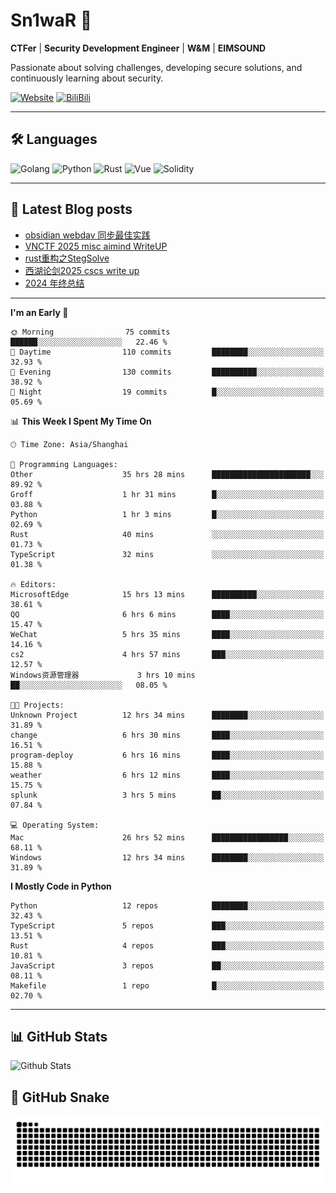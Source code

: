 # Sn1waR 👋

**CTFer** | **Security Development Engineer** | **W&M** | **EIMSOUND**

Passionate about solving challenges, developing secure solutions, and continuously learning about security.

[![Website](https://img.shields.io/website?url=https%3A%2F%2Fwww.snowywar.top)](https://www.snowywar.top) 
[![BiliBili](https://img.shields.io/badge/BiliBili-哔哩哔哩-00A1D6?style=flat&logo=bilibili&logoColor=white)](https://space.bilibili.com/8389161)  

---

## 🛠️ Languages
![Golang](https://img.shields.io/badge/-Golang-00ADD8?style=flat&logo=go&logoColor=white)
![Python](https://img.shields.io/badge/-Python-3776AB?style=flat&logo=python&logoColor=white)
![Rust](https://img.shields.io/badge/-Rust-000000?style=flat&logo=rust&logoColor=white)
![Vue](https://img.shields.io/badge/-Vue.js-4FC08D?style=flat&logo=vue.js&logoColor=white)
![Solidity](https://img.shields.io/badge/-Solidity-363636?style=flat&logo=solidity&logoColor=white)

---
## 📖 Latest Blog posts
<!-- BLOG-POST-LIST:START -->
- [obsidian webdav 同步最佳实践](https://www.snowywar.top/4555.html)
- [VNCTF 2025 misc aimind WriteUP](https://www.snowywar.top/4546.html)
- [rust重构之StegSolve](https://www.snowywar.top/4541.html)
- [西湖论剑2025 cscs write up](https://www.snowywar.top/4527.html)
- [2024 年终总结](https://www.snowywar.top/4525.html)
<!-- BLOG-POST-LIST:END -->
---
<!--START_SECTION:waka-->
**I'm an Early 🐤** 

```text
🌞 Morning                75 commits          ██████░░░░░░░░░░░░░░░░░░░   22.46 % 
🌆 Daytime                110 commits         ████████░░░░░░░░░░░░░░░░░   32.93 % 
🌃 Evening                130 commits         ██████████░░░░░░░░░░░░░░░   38.92 % 
🌙 Night                  19 commits          █░░░░░░░░░░░░░░░░░░░░░░░░   05.69 % 
```


📊 **This Week I Spent My Time On** 

```text
🕑︎ Time Zone: Asia/Shanghai

💬 Programming Languages: 
Other                    35 hrs 28 mins      ██████████████████████░░░   89.92 % 
Groff                    1 hr 31 mins        █░░░░░░░░░░░░░░░░░░░░░░░░   03.88 % 
Python                   1 hr 3 mins         █░░░░░░░░░░░░░░░░░░░░░░░░   02.69 % 
Rust                     40 mins             ░░░░░░░░░░░░░░░░░░░░░░░░░   01.73 % 
TypeScript               32 mins             ░░░░░░░░░░░░░░░░░░░░░░░░░   01.38 % 

🔥 Editors: 
MicrosoftEdge            15 hrs 13 mins      ██████████░░░░░░░░░░░░░░░   38.61 % 
QQ                       6 hrs 6 mins        ████░░░░░░░░░░░░░░░░░░░░░   15.47 % 
WeChat                   5 hrs 35 mins       ████░░░░░░░░░░░░░░░░░░░░░   14.16 % 
cs2                      4 hrs 57 mins       ███░░░░░░░░░░░░░░░░░░░░░░   12.57 % 
Windows资源管理器             3 hrs 10 mins       ██░░░░░░░░░░░░░░░░░░░░░░░   08.05 % 

🐱‍💻 Projects: 
Unknown Project          12 hrs 34 mins      ████████░░░░░░░░░░░░░░░░░   31.89 % 
change                   6 hrs 30 mins       ████░░░░░░░░░░░░░░░░░░░░░   16.51 % 
program-deploy           6 hrs 16 mins       ████░░░░░░░░░░░░░░░░░░░░░   15.88 % 
weather                  6 hrs 12 mins       ████░░░░░░░░░░░░░░░░░░░░░   15.75 % 
splunk                   3 hrs 5 mins        ██░░░░░░░░░░░░░░░░░░░░░░░   07.84 % 

💻 Operating System: 
Mac                      26 hrs 52 mins      █████████████████░░░░░░░░   68.11 % 
Windows                  12 hrs 34 mins      ████████░░░░░░░░░░░░░░░░░   31.89 % 
```

**I Mostly Code in Python** 

```text
Python                   12 repos            ████████░░░░░░░░░░░░░░░░░   32.43 % 
TypeScript               5 repos             ███░░░░░░░░░░░░░░░░░░░░░░   13.51 % 
Rust                     4 repos             ███░░░░░░░░░░░░░░░░░░░░░░   10.81 % 
JavaScript               3 repos             ██░░░░░░░░░░░░░░░░░░░░░░░   08.11 % 
Makefile                 1 repo              █░░░░░░░░░░░░░░░░░░░░░░░░   02.70 % 
```




<!--END_SECTION:waka-->
---

## 📊 GitHub Stats
![Github Stats](https://github-readme-stats.vercel.app/api?username=jiayuqi7813&show_icons=true&theme=radical)

## 🐍 GitHub Snake
<picture>
  <source media="(prefers-color-scheme: dark)" srcset="https://raw.githubusercontent.com/jiayuqi7813/jiayuqi7813/output/github-contribution-grid-snake-dark.svg">
  <source media="(prefers-color-scheme: light)" srcset="https://raw.githubusercontent.com/jiayuqi7813/jiayuqi7813/output/github-contribution-grid-snake.svg">
  <img alt="github contribution grid snake animation" src="https://raw.githubusercontent.com/jiayuqi7813/jiayuqi7813/output/github-contribution-grid-snake.svg">
</picture>

